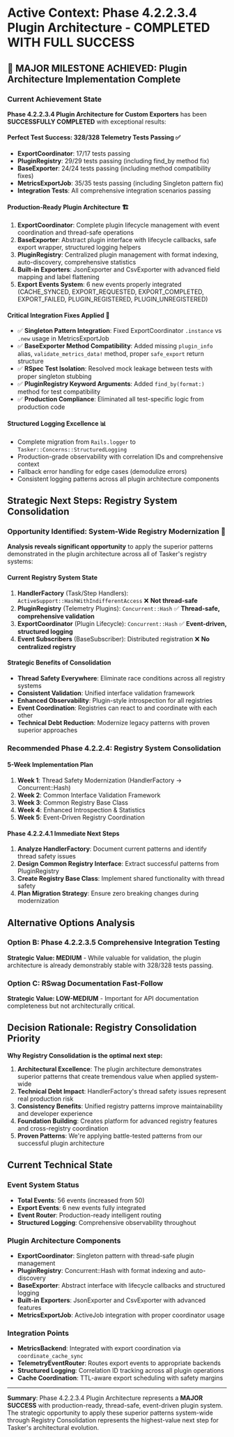 # Active Context: Phase 4.2.2.3.4 Plugin Architecture - COMPLETED WITH FULL SUCCESS

## **🎉 MAJOR MILESTONE ACHIEVED: Plugin Architecture Implementation Complete**

### **Current Achievement State**
**Phase 4.2.2.3.4 Plugin Architecture for Custom Exporters** has been **SUCCESSFULLY COMPLETED** with exceptional results:

#### **Perfect Test Success: 328/328 Telemetry Tests Passing** ✅
- **ExportCoordinator**: 17/17 tests passing
- **PluginRegistry**: 29/29 tests passing (including find_by method fix)
- **BaseExporter**: 24/24 tests passing (including method compatibility fixes)
- **MetricsExportJob**: 35/35 tests passing (including Singleton pattern fix)
- **Integration Tests**: All comprehensive integration scenarios passing

#### **Production-Ready Plugin Architecture** 🏗️
1. **ExportCoordinator**: Complete plugin lifecycle management with event coordination and thread-safe operations
2. **BaseExporter**: Abstract plugin interface with lifecycle callbacks, safe export wrapper, structured logging helpers
3. **PluginRegistry**: Centralized plugin management with format indexing, auto-discovery, comprehensive statistics
4. **Built-in Exporters**: JsonExporter and CsvExporter with advanced field mapping and label flattening
5. **Export Events System**: 6 new events properly integrated (CACHE_SYNCED, EXPORT_REQUESTED, EXPORT_COMPLETED, EXPORT_FAILED, PLUGIN_REGISTERED, PLUGIN_UNREGISTERED)

#### **Critical Integration Fixes Applied** 🔧
- ✅ **Singleton Pattern Integration**: Fixed ExportCoordinator `.instance` vs `.new` usage in MetricsExportJob
- ✅ **BaseExporter Method Compatibility**: Added missing `plugin_info` alias, `validate_metrics_data!` method, proper `safe_export` return structure
- ✅ **RSpec Test Isolation**: Resolved mock leakage between tests with proper singleton stubbing
- ✅ **PluginRegistry Keyword Arguments**: Added `find_by(format:)` method for test compatibility
- ✅ **Production Compliance**: Eliminated all test-specific logic from production code

#### **Structured Logging Excellence** 📊
- Complete migration from `Rails.logger` to `Tasker::Concerns::StructuredLogging`
- Production-grade observability with correlation IDs and comprehensive context
- Fallback error handling for edge cases (demodulize errors)
- Consistent logging patterns across all plugin architecture components

## **Strategic Next Steps: Registry System Consolidation**

### **Opportunity Identified: System-Wide Registry Modernization** 🎯

**Analysis reveals significant opportunity** to apply the superior patterns demonstrated in the plugin architecture across all of Tasker's registry systems:

#### **Current Registry System State**
1. **HandlerFactory** (Task/Step Handlers): `ActiveSupport::HashWithIndifferentAccess` ❌ **Not thread-safe**
2. **PluginRegistry** (Telemetry Plugins): `Concurrent::Hash` ✅ **Thread-safe, comprehensive validation**
3. **ExportCoordinator** (Plugin Lifecycle): `Concurrent::Hash` ✅ **Event-driven, structured logging**
4. **Event Subscribers** (BaseSubscriber): Distributed registration ❌ **No centralized registry**

#### **Strategic Benefits of Consolidation**
- **Thread Safety Everywhere**: Eliminate race conditions across all registry systems
- **Consistent Validation**: Unified interface validation framework
- **Enhanced Observability**: Plugin-style introspection for all registries
- **Event Coordination**: Registries can react to and coordinate with each other
- **Technical Debt Reduction**: Modernize legacy patterns with proven superior approaches

### **Recommended Phase 4.2.2.4: Registry System Consolidation**

#### **5-Week Implementation Plan**
1. **Week 1**: Thread Safety Modernization (HandlerFactory → Concurrent::Hash)
2. **Week 2**: Common Interface Validation Framework
3. **Week 3**: Common Registry Base Class
4. **Week 4**: Enhanced Introspection & Statistics
5. **Week 5**: Event-Driven Registry Coordination

#### **Phase 4.2.2.4.1 Immediate Next Steps**
1. **Analyze HandlerFactory**: Document current patterns and identify thread safety issues
2. **Design Common Registry Interface**: Extract successful patterns from PluginRegistry
3. **Create Registry Base Class**: Implement shared functionality with thread safety
4. **Plan Migration Strategy**: Ensure zero breaking changes during modernization

## **Alternative Options Analysis**

### **Option B: Phase 4.2.2.3.5 Comprehensive Integration Testing**
**Strategic Value: MEDIUM** - While valuable for validation, the plugin architecture is already demonstrably stable with 328/328 tests passing.

### **Option C: RSwag Documentation Fast-Follow**
**Strategic Value: LOW-MEDIUM** - Important for API documentation completeness but not architecturally critical.

## **Decision Rationale: Registry Consolidation Priority**

**Why Registry Consolidation is the optimal next step:**

1. **Architectural Excellence**: The plugin architecture demonstrates superior patterns that create tremendous value when applied system-wide
2. **Technical Debt Impact**: HandlerFactory's thread safety issues represent real production risk
3. **Consistency Benefits**: Unified registry patterns improve maintainability and developer experience
4. **Foundation Building**: Creates platform for advanced registry features and cross-registry coordination
5. **Proven Patterns**: We're applying battle-tested patterns from our successful plugin architecture

## **Current Technical State**

### **Event System Status**
- **Total Events**: 56 events (increased from 50)
- **Export Events**: 6 new events fully integrated
- **Event Router**: Production-ready intelligent routing
- **Structured Logging**: Comprehensive observability throughout

### **Plugin Architecture Components**
- **ExportCoordinator**: Singleton pattern with thread-safe plugin management
- **PluginRegistry**: Concurrent::Hash with format indexing and auto-discovery
- **BaseExporter**: Abstract interface with lifecycle callbacks and structured logging
- **Built-in Exporters**: JsonExporter and CsvExporter with advanced features
- **MetricsExportJob**: ActiveJob integration with proper coordinator usage

### **Integration Points**
- **MetricsBackend**: Integrated with export coordination via `coordinate_cache_sync`
- **TelemetryEventRouter**: Routes export events to appropriate backends
- **Structured Logging**: Correlation ID tracking across all plugin operations
- **Cache Coordination**: TTL-aware export scheduling with safety margins

---

**Summary**: Phase 4.2.2.3.4 Plugin Architecture represents a **MAJOR SUCCESS** with production-ready, thread-safe, event-driven plugin system. The strategic opportunity to apply these superior patterns system-wide through Registry Consolidation represents the highest-value next step for Tasker's architectural evolution.
